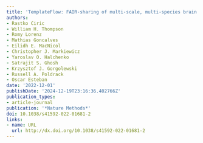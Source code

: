 ```yaml
---
title: 'TemplateFlow: FAIR-sharing of multi-scale, multi-species brain models'
authors:
- Rastko Ciric
- William H. Thompson
- Romy Lorenz
- Mathias Goncalves
- Eilidh E. MacNicol
- Christopher J. Markiewicz
- Yaroslav O. Halchenko
- Satrajit S. Ghosh
- Krzysztof J. Gorgolewski
- Russell A. Poldrack
- Oscar Esteban
date: '2022-12-01'
publishDate: '2024-12-19T23:16:36.402766Z'
publication_types:
- article-journal
publication: '*Nature Methods*'
doi: 10.1038/s41592-022-01681-2
links:
- name: URL
  url: http://dx.doi.org/10.1038/s41592-022-01681-2
---
```

